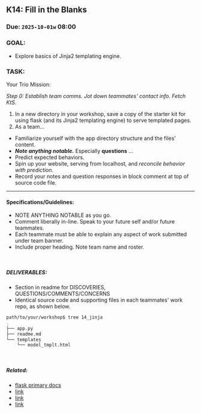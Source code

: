 ## K14: Fill in the Blanks
### Due: `2025-10-01w` 08:00

### GOAL:
* Explore basics of Jinja2 templating engine.

### TASK:
Your Trio Mission:

_Step 0: Establish team comms. Jot down teammates' contact info. Fetch KtS._

1. In a new directory in your workshop, save a copy of the starter kit for using flask (and its Jinja2 templating engine) to serve templated pages.
1. As a team...
  - Familiarize yourself with the app directory structure and the files' content.
  - ***Note anything notable.*** Especially __questions__ ...
  - Predict expected behaviors.
  - Spin up your website, serving from localhost, and _reconcile behavior with prediction_.
  - Record your notes and question responses in block comment at top of source code file.

   
--- 

#### Specifications/Guidelines:
* NOTE ANYTHING NOTABLE as you go.
* Comment liberally in-line. Speak to your future self and/or future teammates.
* Each teammate must be able to explain any aspect of work submitted under team banner.
* Include proper heading. Note team name and roster.

<br>

##### DELIVERABLES:
* Section in readme for DISCOVERIES, QUESTIONS/COMMENTS/CONCERNS
* Identical source code and supporting files in each teammates' work repo, as shown below.

```bash
path/to/your/workshop$ tree 14_jinja
.
├── app.py
├── readme.md
└── templates
    └── model_tmplt.html
```


<br>


##### Related:
* [flask primary docs](https://flask.palletsprojects.com/en/stable/)
* [link](https://flask.palletsprojects.com/en/stable/templating/)
* [link](https://xkcd.com/)
* [link]()






